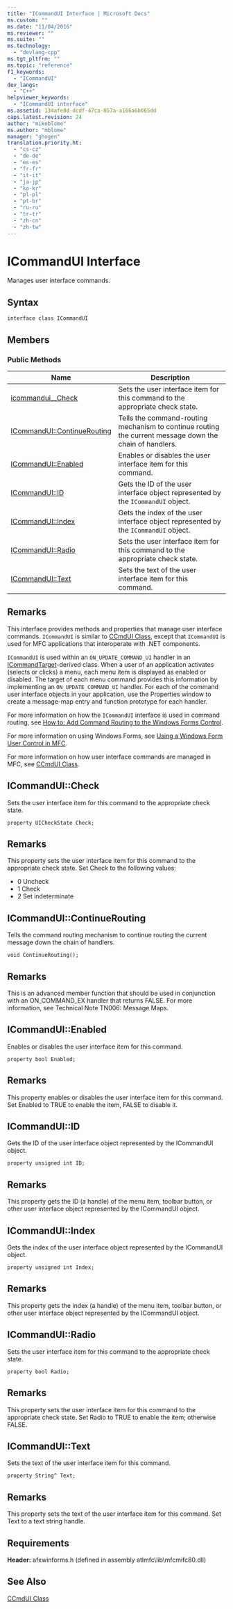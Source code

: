 ```yaml
---
title: "ICommandUI Interface | Microsoft Docs"
ms.custom: ""
ms.date: "11/04/2016"
ms.reviewer: ""
ms.suite: ""
ms.technology: 
  - "devlang-cpp"
ms.tgt_pltfrm: ""
ms.topic: "reference"
f1_keywords: 
  - "ICommandUI"
dev_langs: 
  - "C++"
helpviewer_keywords: 
  - "ICommandUI interface"
ms.assetid: 134afe8d-dcdf-47ca-857a-a166a6b665dd
caps.latest.revision: 24
author: "mikeblome"
ms.author: "mblome"
manager: "ghogen"
translation.priority.ht: 
  - "cs-cz"
  - "de-de"
  - "es-es"
  - "fr-fr"
  - "it-it"
  - "ja-jp"
  - "ko-kr"
  - "pl-pl"
  - "pt-br"
  - "ru-ru"
  - "tr-tr"
  - "zh-cn"
  - "zh-tw"
---
```

# ICommandUI Interface
Manages user interface commands.  
  
## Syntax  
  
```  
interface class ICommandUI  
```  
  
## Members  
  
### Public Methods  
  
|Name|Description|  
|----------|-----------------|  
|[icommandui__Check](#icommandui__check)|Sets the user interface item for this command to the appropriate check state.|  
|[ICommandUI::ContinueRouting](#icommandui__continuerouting)|Tells the command-routing mechanism to continue routing the current message down the chain of handlers.|  
|[ICommandUI::Enabled](#icommandui__enabled)|Enables or disables the user interface item for this command.|  
|[ICommandUI::ID](#icommandui__id)|Gets the ID of the user interface object represented by the `ICommandUI` object.|  
|[ICommandUI::Index](#icommandui__index)|Gets the index of the user interface object represented by the `ICommandUI` object.|  
|[ICommandUI::Radio](#icommandui__radio)|Sets the user interface item for this command to the appropriate check state.|  
|[ICommandUI::Text](#icommandui__text)|Sets the text of the user interface item for this command.|  
  
## Remarks  
 This interface provides methods and properties that manage user interface commands. `ICommandUI` is similar to [CCmdUI Class](../../mfc/reference/ccmdui-class.md), except that `ICommandUI` is used for MFC applications that interoperate with .NET components.  
  
 `ICommandUI` is used within an `ON_UPDATE_COMMAND_UI` handler in an [ICommandTarget](../../mfc/reference/icommandtarget-interface.md)-derived class. When a user of an application activates (selects or clicks) a menu, each menu item is displayed as enabled or disabled. The target of each menu command provides this information by implementing an `ON_UPDATE_COMMAND_UI` handler. For each of the command user interface objects in your application, use the Properties window to create a message-map entry and function prototype for each handler.  
  
 For more information on how the `ICommandUI` interface is used in command routing, see [How to: Add Command Routing to the Windows Forms Control](../../dotnet/how-to-add-command-routing-to-the-windows-forms-control.md).  
  
 For more information on using Windows Forms, see [Using a Windows Form User Control in MFC](../../dotnet/using-a-windows-form-user-control-in-mfc.md).  
  
 For more information on how user interface commands are managed in MFC, see [CCmdUI Class](../../mfc/reference/ccmdui-class.md).  
  
## <a name="icommandui__check"></a> ICommandUI::Check  
Sets the user interface item for this command to the appropriate check state.
```
property UICheckState Check;
```
## Remarks  
This property sets the user interface item for this command to the appropriate check state. Set Check to the following values:  
- 0 Uncheck  
- 1 Check  
- 2 Set indeterminate  

## <a name="icommandui__continuerouting"></a> ICommandUI::ContinueRouting   
Tells the command routing mechanism to continue routing the current message down the chain of handlers.
```
void ContinueRouting();
```
## Remarks
This is an advanced member function that should be used in conjunction with an ON_COMMAND_EX handler that returns FALSE. For more information, see Technical Note TN006: Message Maps.

## <a name="icommandui__enabled"></a> ICommandUI::Enabled 
Enables or disables the user interface item for this command.
```
property bool Enabled;
```
## Remarks
This property enables or disables the user interface item for this command. Set Enabled to TRUE to enable the item, FALSE to disable it.

## <a name="icommandui__id"></a> ICommandUI::ID  
Gets the ID of the user interface object represented by the ICommandUI object.
```
property unsigned int ID;
```
## Remarks
This property gets the ID (a handle) of the menu item, toolbar button, or other user interface object represented by the ICommandUI object.

## <a name="icommandui__index"></a> ICommandUI::Index   
Gets the index of the user interface object represented by the ICommandUI object.
```
property unsigned int Index;
```
## Remarks
This property gets the index (a handle) of the menu item, toolbar button, or other user interface object represented by the ICommandUI object.

## <a name="icommandui__radio"></a> ICommandUI::Radio 
Sets the user interface item for this command to the appropriate check state.
```
property bool Radio;
```
## Remarks
This property sets the user interface item for this command to the appropriate check state. Set Radio to TRUE to enable the item; otherwise FALSE.

## <a name="icommandui__text"></a> ICommandUI::Text 
Sets the text of the user interface item for this command.
```
property String^ Text;
```
## Remarks
This property sets the text of the user interface item for this command. Set Text to a text string handle.

## Requirements  
 **Header:** afxwinforms.h (defined in assembly atlmfc\lib\mfcmifc80.dll)  
  
## See Also  
 [CCmdUI Class](../../mfc/reference/ccmdui-class.md)
